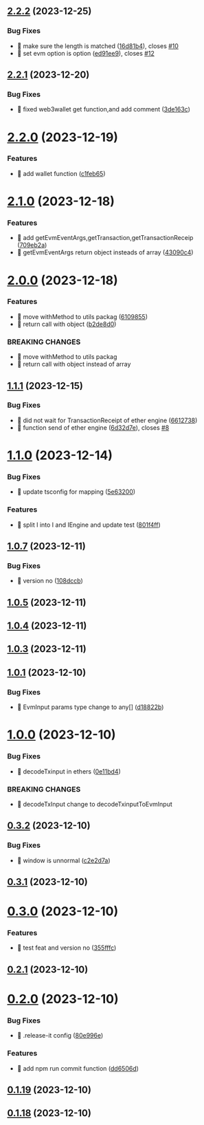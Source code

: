 

## [2.2.2](https://github.com/unipackage/net/compare/v2.2.1...v2.2.2) (2023-12-25)


### Bug Fixes

* 🐛 make sure the length is matched ([16d81b4](https://github.com/unipackage/net/commit/16d81b4b4d5eec9ea69120f0488a2295dc98dae3)), closes [#10](https://github.com/unipackage/net/issues/10)
* 🐛 set evm option is option ([ed91ee9](https://github.com/unipackage/net/commit/ed91ee9eb03302c9466611759ffa6295a12e29af)), closes [#12](https://github.com/unipackage/net/issues/12)

## [2.2.1](https://github.com/unipackage/net/compare/v2.2.0...v2.2.1) (2023-12-20)


### Bug Fixes

* 🐛 fixed web3wallet get function,and add comment ([3de163c](https://github.com/unipackage/net/commit/3de163c477f79fb7ba9b5411161892611a86db4f))

# [2.2.0](https://github.com/unipackage/net/compare/v2.1.0...v2.2.0) (2023-12-19)


### Features

* 🎸 add wallet function ([c1feb65](https://github.com/unipackage/net/commit/c1feb657476e32028e1a9fc335cd7f7b1bae088c))

# [2.1.0](https://github.com/unipackage/net/compare/v2.0.0...v2.1.0) (2023-12-18)


### Features

* 🎸 add getEvmEventArgs,getTransaction,getTransactionReceip ([709eb2a](https://github.com/unipackage/net/commit/709eb2ac0623138d31df4e6286292b3ce36274dc))
* 🎸 getEvmEventArgs return object insteads of array ([43090c4](https://github.com/unipackage/net/commit/43090c4f362070a66bec15107349486ffc249f2c))

# [2.0.0](https://github.com/unipackage/net/compare/v1.1.1...v2.0.0) (2023-12-18)


### Features

* 🎸 move withMethod to utils packag ([6109855](https://github.com/unipackage/net/commit/6109855061a920710fc743efccae4f433f39b087))
* 🎸 return call with object ([b2de8d0](https://github.com/unipackage/net/commit/b2de8d0ec22a1b99c1b9b5b69f2d1809deed5ecf))


### BREAKING CHANGES

* 🧨 move withMethod to utils packag
* 🧨 return call with object instead of array

## [1.1.1](https://github.com/unipackage/net/compare/v1.1.0...v1.1.1) (2023-12-15)


### Bug Fixes

* 🐛 did not wait for TransactionReceipt of ether engine ([6612738](https://github.com/unipackage/net/commit/661273888e1b4f3bc0b54ef40d5118081c7bb42c))
* 🐛 function send of ether engine ([6d32d7e](https://github.com/unipackage/net/commit/6d32d7e550b4399e028ee03064e4afdea95774fa)), closes [#8](https://github.com/unipackage/net/issues/8)

# [1.1.0](https://github.com/unipackage/net/compare/v1.0.7...v1.1.0) (2023-12-14)


### Bug Fixes

* 🐛 update tsconfig for mapping ([5e63200](https://github.com/unipackage/net/commit/5e63200299e884b32c76c3f212fec964d58123dd))


### Features

* 🎸 split I into I and IEngine and update test ([801f4ff](https://github.com/unipackage/net/commit/801f4ff60556a56a2a4b70378e1e4990efefaf90))

## [1.0.7](https://github.com/unipackage/net/compare/v1.0.5...v1.0.7) (2023-12-11)


### Bug Fixes

* 🐛 version no ([108dccb](https://github.com/unipackage/net/commit/108dccbf72822b73522595105a1158311a83b038))

## [1.0.5](https://github.com/unipackage/net/compare/v1.0.4...v1.0.5) (2023-12-11)

## [1.0.4](https://github.com/unipackage/net/compare/v1.0.3...v1.0.4) (2023-12-11)

## [1.0.3](https://github.com/unipackage/net/compare/v1.0.1...v1.0.3) (2023-12-11)

## [1.0.1](https://github.com/unipackage/net/compare/v1.0.0...v1.0.1) (2023-12-10)


### Bug Fixes

* 🐛 EvmInput params type change to any[] ([d18822b](https://github.com/unipackage/net/commit/d18822b2b04eb8fc06a36e94536d2ec8074b2598))

# [1.0.0](https://github.com/unipackage/net/compare/v0.3.2...v1.0.0) (2023-12-10)


### Bug Fixes

* 🐛 decodeTxinput in ethers ([0e11bd4](https://github.com/unipackage/net/commit/0e11bd461c36402f26a5571fdc54db510c5352fd))


### BREAKING CHANGES

* 🧨 decodeTxInput change to decodeTxinputToEvmInput

## [0.3.2](https://github.com/unipackage/net/compare/v0.3.1...v0.3.2) (2023-12-10)


### Bug Fixes

* 🐛 window is unnormal ([c2e2d7a](https://github.com/unipackage/net/commit/c2e2d7ab5edd1c144ec67944509a9b036c0f2719))

## [0.3.1](https://github.com/unipackage/net/compare/v0.3.0...v0.3.1) (2023-12-10)

# [0.3.0](https://github.com/unipackage/net/compare/v0.2.1...v0.3.0) (2023-12-10)


### Features

* 🎸 test feat and version no ([355fffc](https://github.com/unipackage/net/commit/355fffc650ec9da5893001f0850912509e101967))

## [0.2.1](https://github.com/unipackage/net/compare/v0.2.0...v0.2.1) (2023-12-10)

# [0.2.0](https://github.com/unipackage/net/compare/v0.1.19...v0.2.0) (2023-12-10)


### Bug Fixes

* 🐛 .release-it config ([80e996e](https://github.com/unipackage/net/commit/80e996e7cae39d7d5e8846b49ba4cee596c99525))


### Features

* 🎸 add npm run commit function ([dd6506d](https://github.com/unipackage/net/commit/dd6506d6c4a536bb7675ae3926a2fb3d8ae32ff0))

## [0.1.19](https://github.com/unipackage/net/compare/v0.1.18...v0.1.19) (2023-12-10)

## [0.1.18](https://github.com/unipackage/net/compare/v0.1.9...v0.1.18) (2023-12-10)
